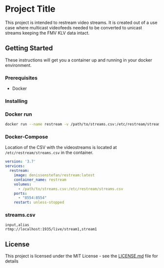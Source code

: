 # Project Title

This project is intended to restream video streams. It is created out of a use case where multicast videofeeds needed to be converted to unicast streams keeping the FMV KLV data intact.

## Getting Started

These instructions will get you a container up and running in your docker environment.

### Prerequisites

- Docker

### Installing

### Docker run

```sh
docker run --name restream -v /path/to/streams.csv:/etc/restream/streams.csv -p 8554:8554 --restart unless-stopped denissenstefan/restream:latest
```

### Docker-Compose

Location of the CSV with the videostreams is located at `/etc/restream/streams.csv` in the container.

```yml
version: '3.7'
services:
  restream:
    image: denissenstefan/restream:latest
    container_name: restream
    volumes:
      - /path/to/streams.csv:/etc/restream/streams.csv
    ports:
      - "8554:8554"
    restart: unless-stopped
```

### streams.csv

```
input,alias
rtmp://localhost:1935/live/stream1,stream1
```

## License

This project is licensed under the MIT License - see the [LICENSE.md](http://website.com) file for details
